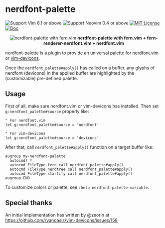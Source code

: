 # nerdfont-palette

![Support Vim 8.1 or above](https://img.shields.io/badge/support-Vim%208.1%20or%20above-yellowgreen.svg)
![Support Neovim 0.4 or above](https://img.shields.io/badge/support-Neovim%200.4%20or%20above-yellowgreen.svg)
[![MIT License](https://img.shields.io/badge/license-MIT-blue.svg)](LICENSE)
[![Doc](https://img.shields.io/badge/doc-%3Ah%20nerdfont--palette-orange.svg)](doc/nerdfont-palette.txt)

<center>

![nerdfont-palette with fern.vim](https://user-images.githubusercontent.com/546312/88701008-6c1c5980-d144-11ea-8d6b-d4f4290274a6.png)
**nerdfont-palette with fern.vim + fern-renderer-nerdfont.vim + nerdfont.vim**

</center>

nerdfont-palette is a plugin to provide an universal palette for [nerdfont.vim][] or [vim-devicons][].

Once the `nerdfont_palette#apply()` has called on a buffer, any glyphs of nerdfont (devicons) in the applied buffer are highlighted by the (customizable) pre-defined palette.

[nerdfont.vim]: https://github.com/lambdalisue/nerdfont.vim
[vim-devicons]: https://github.com/ryanoasis/vim-devicons

## Usage

First of all, make sure nerdfont.vim or vim-devicons has installed. Then
set `g:nerdfont_palette#source` properly like:

```vim
" For nerdfont.vim
let g:nerdfont_palette#source = 'nerdfont'

" For vim-devicons
let g:nerdfont_palette#source = 'devicons'
```

After that, call `nerdfont_palette#apply()` function on a target buffer like:

```vim
augroup my-nerdfont-palette
  autocmd! *
  autocmd FileType fern call nerdfont_palette#apply()
  autocmd FileType nerdtree call nerdfont_palette#apply()
  autocmd FileType startify call nerdfont_palette#apply()
augroup END
```

To customize colors or palette, see `:help nerdfont-palette-variable`.

## Special thanks

An initial implementation has written by @zeorin at https://github.com/ryanoasis/vim-devicons/issues/158
